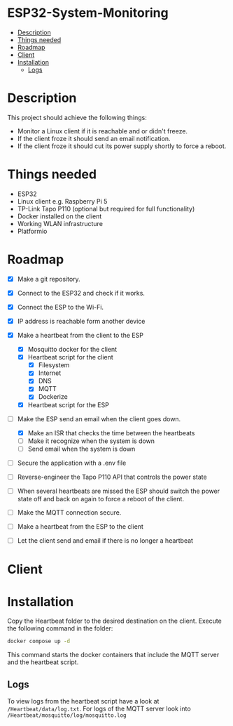 <h1>ESP32-System-Monitoring</h1>

- [Description](#description)
- [Things needed](#things-needed)
- [Roadmap](#roadmap)
- [Client](#client)
- [Installation](#installation)
  - [Logs](#logs)

# Description

This project should achieve the following things:

- Monitor a Linux client if it is reachable and or didn't freeze.
- If the client froze it should send an email notification.
- If the client froze it should cut its power supply shortly to force a reboot.

# Things needed

- ESP32
- Linux client e.g. Raspberry Pi 5
- TP-Link Tapo P110 (optional but required for full functionality)
- Docker installed on the client
- Working WLAN infrastructure
- Platformio

# Roadmap

- [x] Make a git repository.
- [x] Connect to the ESP32 and check if it works.
- [x] Connect the ESP to the Wi-Fi.
- [x] IP address is reachable form another device
- [x] Make a heartbeat from the client to the ESP
  - [x] Mosquitto docker for the client
  - [x] Heartbeat script for the client
    - [x] Filesystem
    - [x] Internet
    - [x] DNS
    - [x] MQTT
    - [x] Dockerize
  - [x] Heartbeat script for the ESP
- [ ] Make the ESP send an email when the client goes down.
  - [x] Make an ISR that checks the time between the heartbeats
  - [ ] Make it recognize when the system is down
  - [ ] Send email when the system is down
- [ ] Secure the application with a .env file
- [ ] Reverse-engineer the Tapo P110 API that controls the power state
- [ ] When several heartbeats are missed the ESP should switch the power state off and back on again to force a reboot of the client.

- [ ] Make the MQTT connection secure.
- [ ] Make a heartbeat from the ESP to the client
- [ ] Let the client send and email if there is no longer a heartbeat

# Client

# Installation

Copy the Heartbeat folder to the desired destination on the client.
Execute the following command in the folder:

```sh
docker compose up -d
```

This command starts the docker containers that include the MQTT server and the heartbeat script.

## Logs

To view logs from the heartbeat script have a look at `/Heartbeat/data/log.txt`.
For logs of the MQTT server look into `/Heartbeat/mosquitto/log/mosquitto.log`
